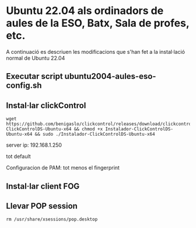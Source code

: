 # Ubuntu 22.04 als ordinadors de aules de la ESO, Batx, Sala de profes, etc.

A continuació es descriuen les modificacions que s'han fet a la instal·lació normal de Ubuntu 22.04


## Executar script ubuntu2004-aules-eso-config.sh


## Instal·lar clickControl

```
wget https://github.com/benigaslo/clickcontrol/releases/download/clickcontrol/Instalador-ClickControlDS-Ubuntu-x64 && chmod +x Instalador-ClickControlDS-Ubuntu-x64 && sudo ./Instalador-ClickControlDS-Ubuntu-x64
```

server ip: 192.168.1.250

tot default

Configuracion de PAM: tot menos el fingerprint


## Instal·lar client FOG



## Llevar POP session
```
rm /usr/share/xsessions/pop.desktop
```

